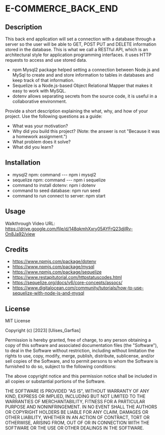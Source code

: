 # E-COMMERCE_BACK_END

## Description
This back end application will set a connection with a database through a server so the user will be able to GET, POST PUT and DELETE information stored in the database.
This is what we call a RESTful API, which is an architectural style for application programming interfaces. it uses HTTP requests to access and use stored data.

- npm Mysql2 package helped setting a connection between Node.js and MySql to create and and store information to tables in databases and keep track of that information.
- Sequelize is a Node.js-based Object Relational Mapper that makes it easy to work with MySQL.
- dotenv allows separating secrets from the source code, it is useful in a collaborative environment.

Provide a short description explaining the what, why, and how of your project. Use the following questions as a guide:
- What was your motivation?
- Why did you build this project? (Note: the answer is not "Because it was a homework assignment.")
- What problem does it solve?
- What did you learn?

## Installation
- mysql2 npm: command --- npm i mysql2
- sequelize npm: command --- npm i sequelize
- command to install dotenv: npm i dotenv
- command to seed database: npm run seed
- command to run connect to server: npm start

## Usage
Walkthrough Video URL: https://drive.google.com/file/d/148qkmhXxry05AYFrQ23djlRv-On8Ja92/view

## Credits
- https://www.npmjs.com/package/dotenv
- https://www.npmjs.com/package/mysql
- https://www.npmjs.com/package/sequelize
- https://www.restapitutorial.com/httpstatuscodes.html
- https://sequelize.org/docs/v6/core-concepts/assocs/
- https://www.digitalocean.com/community/tutorials/how-to-use-sequelize-with-node-js-and-mysql

## License
MIT License

Copyright (c) [2023] [Ulises_Garfias]

Permission is hereby granted, free of charge, to any person obtaining a copy
of this software and associated documentation files (the "Software"), to deal
in the Software without restriction, including without limitation the rights
to use, copy, modify, merge, publish, distribute, sublicense, and/or sell
copies of the Software, and to permit persons to whom the Software is
furnished to do so, subject to the following conditions:

The above copyright notice and this permission notice shall be included in all
copies or substantial portions of the Software.

THE SOFTWARE IS PROVIDED "AS IS", WITHOUT WARRANTY OF ANY KIND, EXPRESS OR
IMPLIED, INCLUDING BUT NOT LIMITED TO THE WARRANTIES OF MERCHANTABILITY,
FITNESS FOR A PARTICULAR PURPOSE AND NONINFRINGEMENT. IN NO EVENT SHALL THE
AUTHORS OR COPYRIGHT HOLDERS BE LIABLE FOR ANY CLAIM, DAMAGES OR OTHER
LIABILITY, WHETHER IN AN ACTION OF CONTRACT, TORT OR OTHERWISE, ARISING FROM,
OUT OF OR IN CONNECTION WITH THE SOFTWARE OR THE USE OR OTHER DEALINGS IN THE
SOFTWARE.